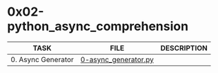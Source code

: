 # 0x02-python_async_comprehension

| TASK               | FILE                                           | DESCRIPTION |
|--------------------|------------------------------------------------|-------------|
| 0. Async Generator | [0-async_generator.py](./0-async_generator.py) |             |
